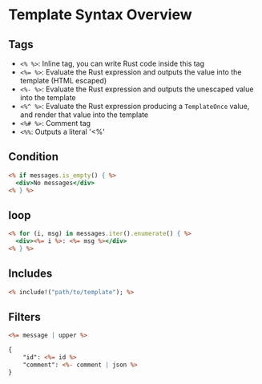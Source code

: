 # Template Syntax Overview

## Tags

- `<% %>`: Inline tag, you can write Rust code inside this tag
- `<%= %>`: Evaluate the Rust expression and outputs the value into the template (HTML escaped)
- `<%- %>`: Evaluate the Rust expression and outputs the unescaped value into the template
- `<%^ %>`: Evaluate the Rust expression producing a `TemplateOnce` value, and render that value into the template
- `<%# %>`: Comment tag
- `<%%`: Outputs a literal '<%'

## Condition

``` rhtml
<% if messages.is_empty() { %>
  <div>No messages</div>
<% } %>
```

## loop

``` rhtml
<% for (i, msg) in messages.iter().enumerate() { %>
  <div><%= i %>: <%= msg %></div>
<% } %>
```

## Includes

``` rhtml
<% include!("path/to/template"); %>
```

## Filters

``` rhtml
<%= message | upper %>
```

``` rhtml
{
    "id": <%= id %>
    "comment": <%- comment | json %>
}
```
